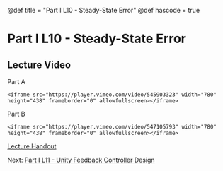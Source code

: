 @def title = "Part I L10 - Steady-State Error"
@def hascode = true

# Part I L10 - Steady-State Error

## Lecture Video
Part A

~~~
<iframe src="https://player.vimeo.com/video/545903323" width="780" height="438" frameborder="0" allowfullscreen></iframe>
~~~     

Part B

~~~
<iframe src="https://player.vimeo.com/video/547105793" width="780" height="438" frameborder="0" allowfullscreen></iframe>
~~~     


[Lecture Handout](/part_i/ME417_-_Controls_-_Part_I_Lecture_10_Steady_State_Error.pdf)

Next: [Part I L11 - Unity Feedback Controller Design](../lecture11/)
